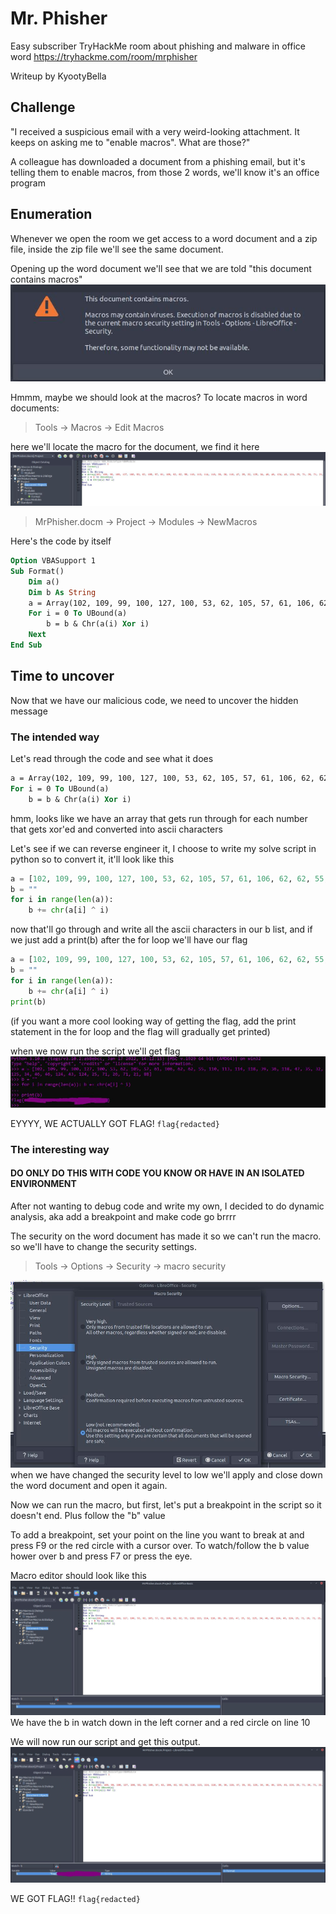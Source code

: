 # Mr. Phisher
Easy subscriber TryHackMe room about phishing and malware in office word
https://tryhackme.com/room/mrphisher

Writeup by KyootyBella

## Challenge

"I received a suspicious email with a very weird-looking attachment. It keeps on asking me to "enable macros". What are those?"

A colleague has downloaded a document from a phishing email, but it's telling them to enable macros, from those 2 words, we'll know it's an office program
  

## Enumeration

Whenever we open the room we get access to a word document and a zip file, inside the zip file we'll see the same document.

Opening up the word document we'll see that we are told "this document contains macros"
![Macro_Warning.jpg](https://github.com/KyootyBella/THM-Writeups/blob/main/Mr.%20Phisher/Macro_Warning.jpg)

Hmmm, maybe we should look at the macros?
To locate macros in word documents:
>Tools -> Macros -> Edit Macros

here we'll locate the macro for the document, we find it here
![Macro_Location](https://github.com/KyootyBella/THM-Writeups/blob/main/Mr.%20Phisher/Macro_Location.jpg)
>MrPhisher.docm -> Project -> Modules -> NewMacros

Here's the code by itself
```vb
Option VBASupport 1
Sub Format()
	Dim a()
	Dim b As String
	a = Array(102, 109, 99, 100, 127, 100, 53, 62, 105, 57, 61, 106, 62, 62, 55, 110, 113, 114, 118, 39, 36, 118, 47, 35, 32, 125, 34, 46, 46, 124, 43, 124, 25, 71, 26, 71, 21, 88)
	For i = 0 To UBound(a)
		b = b & Chr(a(i) Xor i)
	Next
End Sub
```

## Time to uncover
Now that we have our malicious code, we need to uncover the hidden message

### The intended way
Let's read through the code and see what it does

```vb
a = Array(102, 109, 99, 100, 127, 100, 53, 62, 105, 57, 61, 106, 62, 62, 55, 110, 113, 114, 118, 39, 36, 118, 47, 35, 32, 125, 34, 46, 46, 124, 43, 124, 25, 71, 26, 71, 21, 88)
For i = 0 To UBound(a)
	b = b & Chr(a(i) Xor i)
```
hmm, looks like we have an array that gets run through for each number that gets xor'ed and converted into ascii characters

Let's see if we can reverse engineer it, I choose to write my solve script in python
so to convert it, it'll look like this
```python
a = [102, 109, 99, 100, 127, 100, 53, 62, 105, 57, 61, 106, 62, 62, 55, 110, 113, 114, 118, 39, 36, 118, 47, 35, 32, 125, 34, 46, 46, 124, 43, 124, 25, 71, 26, 71, 21, 88] 
b = "" 
for i in range(len(a)): 
	b += chr(a[i] ^ i)
```

now that'll go through and write all the ascii characters in our b list, and if we just add a print(b) after the for loop we'll have our flag

```python
a = [102, 109, 99, 100, 127, 100, 53, 62, 105, 57, 61, 106, 62, 62, 55, 110, 113, 114, 118, 39, 36, 118, 47, 35, 32, 125, 34, 46, 46, 124, 43, 124, 25, 71, 26, 71, 21, 88] 
b = "" 
for i in range(len(a)): 
	b += chr(a[i] ^ i)
print(b)
```
(if you want a more cool looking way of getting the flag, add the print statement in the for loop and the flag will gradually get printed)

when we now run the script we'll get flag
![Flag_Script.JPG](https://github.com/KyootyBella/THM-Writeups/blob/main/Mr.%20Phisher/Flag_script.jpg)

EYYYY, WE ACTUALLY GOT FLAG!
`flag{redacted}`


### The interesting way
#### DO ONLY DO THIS WITH CODE YOU KNOW OR HAVE IN AN ISOLATED ENVIRONMENT
After not wanting to debug code and write my own, I decided to do dynamic analysis, aka add a breakpoint and make code go brrrr

The security on the word document has made it so we can't run the macro. so we'll have to change the security settings.
>Tools -> Options -> Security -> macro security

![Security.jpg](https://github.com/KyootyBella/THM-Writeups/blob/main/Mr.%20Phisher/Security.jpg)
when we have changed the security level to low we'll apply and close down the word document and open it again.

Now we can run the macro, but first, let's put a breakpoint in the script so it doesn't end.
Plus follow the "b" value

To add a breakpoint, set your point on the line you want to break at and press F9 or the red circle with a cursor over.
To watch/follow the b value hower over b and press F7 or press the eye.

Macro editor should look like this
![Finished_Script.jpg](https://github.com/KyootyBella/THM-Writeups/blob/main/Mr.%20Phisher/Finished_Script.jpg)
We have the b in watch down in the left corner and a red circle on line 10

We will now run our script and get this output.
![Flag.jpg](https://github.com/KyootyBella/THM-Writeups/blob/main/Mr.%20Phisher/Flag.jpg)

WE GOT FLAG!!
`flag{redacted}`
